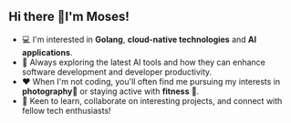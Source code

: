 ## Hi there 👋I'm Moses!

* 💻 I'm interested in **Golang**, **cloud-native technologies** and **AI applications**.
* 🤖 Always exploring the latest AI tools and how they can enhance software development and developer productivity.
* ❤️ When I'm not coding, you'll often find me pursuing my interests in **photography**📸 or staying active with **fitness** 💪.
* 🌱 Keen to learn, collaborate on interesting projects, and connect with fellow tech enthusiasts!

<!--
**MosesHe/MosesHe** is a ✨ _special_ ✨ repository because its `README.md` (this file) appears on your GitHub profile.

Here are some ideas to get you started:

- 🔭 I’m currently working on ...
- 🌱 I’m currently learning ...
- 👯 I’m looking to collaborate on ...
- 🤔 I’m looking for help with ...
- 💬 Ask me about ...
- 📫 How to reach me: ...
- 😄 Pronouns: ...
- ⚡ Fun fact: ...
-->
